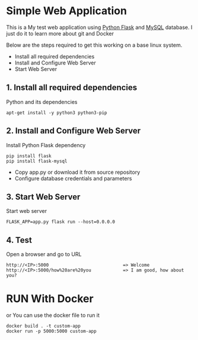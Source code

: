 # Simple Web Application

This is a My test web application using [Python Flask](http://flask.pocoo.org/) and [MySQL](https://www.mysql.com/) database. 
I just do it to learn more about git and Docker
  
  Below are the steps required to get this working on a base linux system.
  
  - Install all required dependencies
  - Install and Configure Web Server
  - Start Web Server
   
## 1. Install all required dependencies
  
  Python and its dependencies

    apt-get install -y python3 python3-pip 

   
## 2. Install and Configure Web Server

Install Python Flask dependency

    pip install flask
    pip install flask-mysql

- Copy app.py or download it from source repository
- Configure database credentials and parameters 

## 3. Start Web Server

Start web server

    FLASK_APP=app.py flask run --host=0.0.0.0
    
## 4. Test

Open a browser and go to URL

    http://<IP>:5000                            => Welcome
    http://<IP>:5000/how%20are%20you            => I am good, how about you?
    
# RUN With Docker
or You can use the docker file to run it 

    docker build . -t custom-app
    docker run -p 5000:5000 custom-app

    
    
